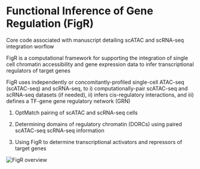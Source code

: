 # Functional Inference of Gene Regulation (FigR)

Core code associated with manuscript detailing scATAC and scRNA-seq integration worflow

FigR is a computational framework for supporting the integration of single cell chromatin accessibility and gene expression data to infer transcriptional regulators of target genes

FigR uses independently or concomitantly-profiled single-cell ATAC-seq (scATAC-seq) and scRNA-seq, to 
i) computationally-pair scATAC-seq and scRNA-seq datasets (if needed), ii) infers cis-regulatory interactions, and iii) defines a TF-gene gene regulatory network (GRN)


1. OptMatch pairing of scATAC and scRNA-seq cells

2. Determining domains of regulatory chromatin (DORCs) using paired scATAC-seq scRNA-seq information

3. Using FigR to determine transcriptional activators and repressors of target genes

![FigR overview](https://github.com/buenrostrolab/stimATAC_analyses_code/tree/master/extra/test.jpg?raw=true "FigR overview")

